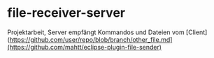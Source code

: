 # file-receiver-server
Projektarbeit, Server empfängt Kommandos und Dateien vom [Client](https://github.com/user/repo/blob/branch/other_file.md](https://github.com/mahtt/eclipse-plugin-file-sender)
